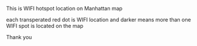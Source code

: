 This is WIFI hotspot location on Manhattan map

each transperated red dot is WIFI location and darker means more than one WIFI spot is located on the map

Thank you 
